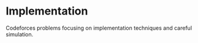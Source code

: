 # Implementation

Codeforces problems focusing on implementation techniques and careful simulation.
